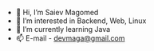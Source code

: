 - 👋 Hi, I’m Saiev Magomed
- 👀 I’m interested in Backend, Web, Linux
- 🌱 I’m currently learning Java
- 📫 E-mail - devmaga@gmail.com
